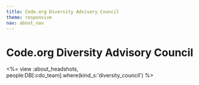```yaml
---
title: Code.org Diversity Advisory Council
theme: responsive
nav: about_nav
---
```

# Code.org Diversity Advisory Council

<%= view :about_headshots, people:DB[:cdo_team].where(kind_s:'diversity_council') %>

